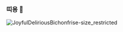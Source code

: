 ### 띠용 👋

<!--
**Jangchan0/jangchan0** is a ✨ _special_ ✨ repository because its `README.md` (this file) appears on your GitHub profile.

Here are some ideas to get you started:

- 🔭 I’m currently working on ...
- 🌱 I’m currently learning ...
- 👯 I’m looking to collaborate on ...
- 🤔 I’m looking for help with ...
- 💬 Ask me about ...
- 📫 How to reach me: ...
- 😄 Pronouns: ...
- ⚡ Fun fact: ...
-->

![JoyfulDeliriousBichonfrise-size_restricted](https://user-images.githubusercontent.com/117936577/208371506-5a462c1d-f7a1-4c3f-a7ef-a918e75de609.gif)
